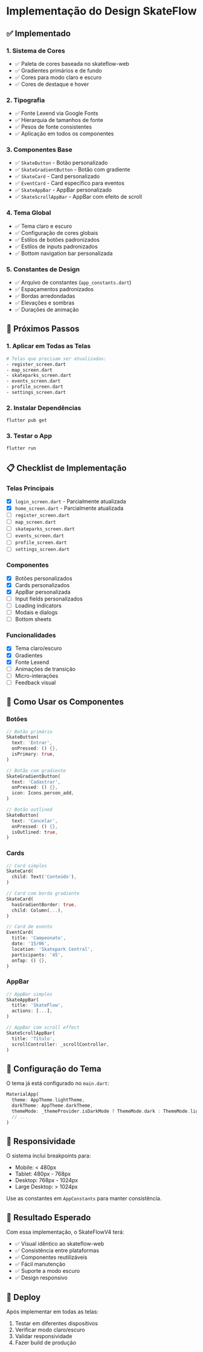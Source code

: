 # Implementação do Design SkateFlow

## ✅ Implementado

### 1. Sistema de Cores
- ✅ Paleta de cores baseada no skateflow-web
- ✅ Gradientes primários e de fundo
- ✅ Cores para modo claro e escuro
- ✅ Cores de destaque e hover

### 2. Tipografia
- ✅ Fonte Lexend via Google Fonts
- ✅ Hierarquia de tamanhos de fonte
- ✅ Pesos de fonte consistentes
- ✅ Aplicação em todos os componentes

### 3. Componentes Base
- ✅ `SkateButton` - Botão personalizado
- ✅ `SkateGradientButton` - Botão com gradiente
- ✅ `SkateCard` - Card personalizado
- ✅ `EventCard` - Card específico para eventos
- ✅ `SkateAppBar` - AppBar personalizado
- ✅ `SkateScrollAppBar` - AppBar com efeito de scroll

### 4. Tema Global
- ✅ Tema claro e escuro
- ✅ Configuração de cores globais
- ✅ Estilos de botões padronizados
- ✅ Estilos de inputs padronizados
- ✅ Bottom navigation bar personalizada

### 5. Constantes de Design
- ✅ Arquivo de constantes (`app_constants.dart`)
- ✅ Espaçamentos padronizados
- ✅ Bordas arredondadas
- ✅ Elevações e sombras
- ✅ Durações de animação

## 🔄 Próximos Passos

### 1. Aplicar em Todas as Telas
```bash
# Telas que precisam ser atualizadas:
- register_screen.dart
- map_screen.dart
- skateparks_screen.dart
- events_screen.dart
- profile_screen.dart
- settings_screen.dart
```

### 2. Instalar Dependências
```bash
flutter pub get
```

### 3. Testar o App
```bash
flutter run
```

## 📋 Checklist de Implementação

### Telas Principais
- [x] `login_screen.dart` - Parcialmente atualizada
- [x] `home_screen.dart` - Parcialmente atualizada
- [ ] `register_screen.dart`
- [ ] `map_screen.dart`
- [ ] `skateparks_screen.dart`
- [ ] `events_screen.dart`
- [ ] `profile_screen.dart`
- [ ] `settings_screen.dart`

### Componentes
- [x] Botões personalizados
- [x] Cards personalizados
- [x] AppBar personalizada
- [ ] Input fields personalizados
- [ ] Loading indicators
- [ ] Modais e dialogs
- [ ] Bottom sheets

### Funcionalidades
- [x] Tema claro/escuro
- [x] Gradientes
- [x] Fonte Lexend
- [ ] Animações de transição
- [ ] Micro-interações
- [ ] Feedback visual

## 🎨 Como Usar os Componentes

### Botões
```dart
// Botão primário
SkateButton(
  text: 'Entrar',
  onPressed: () {},
  isPrimary: true,
)

// Botão com gradiente
SkateGradientButton(
  text: 'Cadastrar',
  onPressed: () {},
  icon: Icons.person_add,
)

// Botão outlined
SkateButton(
  text: 'Cancelar',
  onPressed: () {},
  isOutlined: true,
)
```

### Cards
```dart
// Card simples
SkateCard(
  child: Text('Conteúdo'),
)

// Card com borda gradiente
SkateCard(
  hasGradientBorder: true,
  child: Column(...),
)

// Card de evento
EventCard(
  title: 'Campeonato',
  date: '15/06',
  location: 'Skatepark Central',
  participants: '45',
  onTap: () {},
)
```

### AppBar
```dart
// AppBar simples
SkateAppBar(
  title: 'SkateFlow',
  actions: [...],
)

// AppBar com scroll effect
SkateScrollAppBar(
  title: 'Título',
  scrollController: _scrollController,
)
```

## 🔧 Configuração do Tema

O tema já está configurado no `main.dart`:

```dart
MaterialApp(
  theme: AppTheme.lightTheme,
  darkTheme: AppTheme.darkTheme,
  themeMode: _themeProvider.isDarkMode ? ThemeMode.dark : ThemeMode.light,
  // ...
)
```

## 📱 Responsividade

O sistema inclui breakpoints para:
- Mobile: < 480px
- Tablet: 480px - 768px  
- Desktop: 768px - 1024px
- Large Desktop: > 1024px

Use as constantes em `AppConstants` para manter consistência.

## 🎯 Resultado Esperado

Com essa implementação, o SkateFlowV4 terá:
- ✅ Visual idêntico ao skateflow-web
- ✅ Consistência entre plataformas
- ✅ Componentes reutilizáveis
- ✅ Fácil manutenção
- ✅ Suporte a modo escuro
- ✅ Design responsivo

## 🚀 Deploy

Após implementar em todas as telas:
1. Testar em diferentes dispositivos
2. Verificar modo claro/escuro
3. Validar responsividade
4. Fazer build de produção